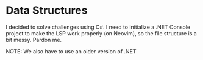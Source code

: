 # Data Structures

I decided to solve challenges using C#.
I need to initialize a .NET Console project to make the LSP work properly (on Neovim), so the file structure is a bit messy.
Pardon me.

NOTE: We also have to use an older version of .NET
